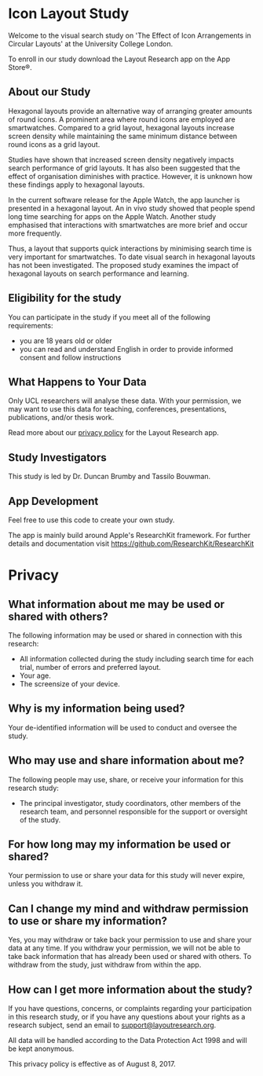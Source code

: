 
# Icon Layout Study

Welcome to the visual search study on 'The Effect of Icon Arrangements in Circular Layouts' at the University College London.

To enroll in our study download the Layout Research app on the App Store®.

## About our Study

Hexagonal layouts provide an alternative way of arranging greater amounts of round icons. A prominent area where round icons are employed are smartwatches. Compared to a grid layout, hexagonal layouts increase screen density while maintaining the same minimum distance between round icons as a grid layout.

Studies have shown that increased screen density negatively impacts search performance of grid layouts. It has also been suggested that the effect of organisation diminishes with practice. However, it is unknown how these findings apply to hexagonal layouts. 

In the current software release for the Apple Watch, the app launcher is presented in a hexagonal layout. An in vivo study showed that people spend long time searching for apps on the Apple Watch. Another study emphasised that interactions with smartwatches are more brief and occur more frequently.

Thus, a layout that supports quick interactions by minimising search time is very important for smartwatches. To date visual search in hexagonal layouts has not been investigated. The proposed study examines the impact of hexagonal layouts on search performance and learning.

## Eligibility for the study

You can participate in the study if you meet all of the following requirements:
* you are 18 years old or older
* you can read and understand English in order to provide informed consent and follow instructions

## What Happens to Your Data

Only UCL researchers will analyse these data. With your permission, we may want to use this data for teaching, conferences, presentations, publications, and/or thesis work.

Read more about our [privacy policy](#privacy) for the Layout Research app.

## Study Investigators

This study is led by Dr. Duncan Brumby and Tassilo Bouwman.

## App Development

Feel free to use this code to create your own study.

The app is mainly build around Apple's ResearchKit framework. For further details and documentation visit
https://github.com/ResearchKit/ResearchKit

# Privacy

## What information about me may be used or shared with others?

The following information may be used or shared in connection with this research:
* All information collected during the study including search time for each trial, number of errors and preferred layout.
* Your age.
* The screensize of your device.

## Why is my information being used?

Your de-identified information will be used to conduct and oversee the study.

## Who may use and share information about me?

The following people may use, share, or receive your information for this research study:
* The principal investigator, study coordinators, other members of the research team, and personnel responsible for the support or oversight of the study.

## For how long may my information be used or shared?

Your permission to use or share your data for this study will never expire, unless you withdraw it.

## Can I change my mind and withdraw permission to use or share my information?

Yes, you may withdraw or take back your permission to use and share your data at any time. If you withdraw your permission, we will not be able to take back information that has already been used or shared with others. To withdraw from the study, just withdraw from within the app.

## How can I get more information about the study?

If you have questions, concerns, or complaints regarding your participation in this research study, or if you have any questions about your rights as a research subject, send an email to support@layoutresearch.org.

All data will be handled according to the Data Protection Act 1998 and will be kept anonymous.

This privacy policy is effective as of August 8, 2017.
